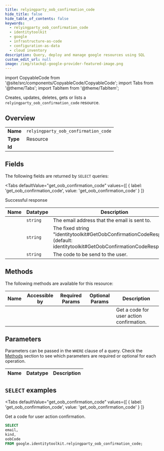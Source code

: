 ```yaml
--- 
title: relyingparty_oob_confirmation_code
hide_title: false
hide_table_of_contents: false
keywords:
  - relyingparty_oob_confirmation_code
  - identitytoolkit
  - google
  - infrastructure-as-code
  - configuration-as-data
  - cloud inventory
description: Query, deploy and manage google resources using SQL
custom_edit_url: null
image: /img/stackql-google-provider-featured-image.png
---
```


import CopyableCode from '@site/src/components/CopyableCode/CopyableCode';
import Tabs from '@theme/Tabs';
import TabItem from '@theme/TabItem';

Creates, updates, deletes, gets or lists a <code>relyingparty_oob_confirmation_code</code> resource.

## Overview
<table><tbody>
<tr><td><b>Name</b></td><td><code>relyingparty_oob_confirmation_code</code></td></tr>
<tr><td><b>Type</b></td><td>Resource</td></tr>
<tr><td><b>Id</b></td><td><CopyableCode code="google.identitytoolkit.relyingparty_oob_confirmation_code" /></td></tr>
</tbody></table>

## Fields

The following fields are returned by `SELECT` queries:

<Tabs
    defaultValue="get_oob_confirmation_code"
    values={[
        { label: 'get_oob_confirmation_code', value: 'get_oob_confirmation_code' }
    ]}
>
<TabItem value="get_oob_confirmation_code">

Successful response

<table>
<thead>
    <tr>
    <th>Name</th>
    <th>Datatype</th>
    <th>Description</th>
    </tr>
</thead>
<tbody>
<tr>
    <td><CopyableCode code="email" /></td>
    <td><code>string</code></td>
    <td>The email address that the email is sent to.</td>
</tr>
<tr>
    <td><CopyableCode code="kind" /></td>
    <td><code>string</code></td>
    <td>The fixed string "identitytoolkit#GetOobConfirmationCodeResponse". (default: identitytoolkit#GetOobConfirmationCodeResponse)</td>
</tr>
<tr>
    <td><CopyableCode code="oobCode" /></td>
    <td><code>string</code></td>
    <td>The code to be send to the user.</td>
</tr>
</tbody>
</table>
</TabItem>
</Tabs>

## Methods

The following methods are available for this resource:

<table>
<thead>
    <tr>
    <th>Name</th>
    <th>Accessible by</th>
    <th>Required Params</th>
    <th>Optional Params</th>
    <th>Description</th>
    </tr>
</thead>
<tbody>
<tr>
    <td><a href="#get_oob_confirmation_code"><CopyableCode code="get_oob_confirmation_code" /></a></td>
    <td><CopyableCode code="select" /></td>
    <td></td>
    <td></td>
    <td>Get a code for user action confirmation.</td>
</tr>
</tbody>
</table>

## Parameters

Parameters can be passed in the `WHERE` clause of a query. Check the [Methods](#methods) section to see which parameters are required or optional for each operation.

<table>
<thead>
    <tr>
    <th>Name</th>
    <th>Datatype</th>
    <th>Description</th>
    </tr>
</thead>
<tbody>
</tbody>
</table>

## `SELECT` examples

<Tabs
    defaultValue="get_oob_confirmation_code"
    values={[
        { label: 'get_oob_confirmation_code', value: 'get_oob_confirmation_code' }
    ]}
>
<TabItem value="get_oob_confirmation_code">

Get a code for user action confirmation.

```sql
SELECT
email,
kind,
oobCode
FROM google.identitytoolkit.relyingparty_oob_confirmation_code;
```
</TabItem>
</Tabs>
